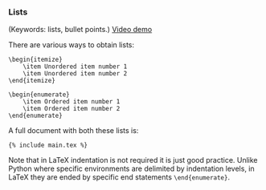 ### Lists

(Keywords: lists, bullet points.)
[Video demo](https://www.youtube.com/watch?v=r0UGsidm114)

There are various ways to obtain lists:

```language-latex
\begin{itemize}
	\item Unordered item number 1
	\item Unordered item number 2
\end{itemize}
```

```language-latex
\begin{enumerate}
	\item Ordered item number 1
	\item Ordered item number 2
\end{enumerate}
```

A full document with both these lists is:

```language-latex
{% include main.tex %}
```

Note that in LaTeX indentation is not required it is just good practice. Unlike
Python where specific environments are delimited by indentation levels, in
LaTeX they are ended by specific end statements `\end{enumerate}`.

